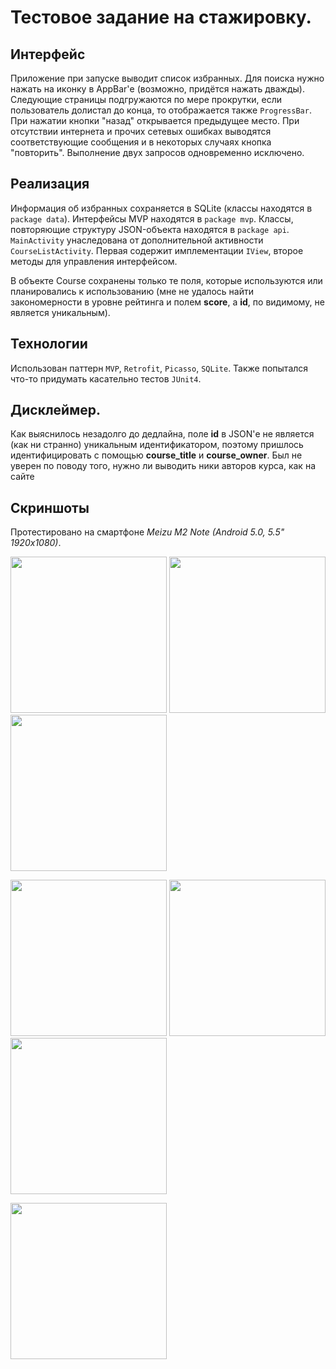 # Тестовое задание на стажировку.

## Интерфейс
Приложение при запуске выводит список избранных. Для поиска нужно нажать на иконку в AppBar'е (возможно, придётся нажать 
дважды). Следующие страницы подгружаются по мере прокрутки, если пользователь долистал до конца, то отображается также 
`ProgressBar`. При нажатии кнопки "назад" открывается предыдущее место. При отсутствии интернета и прочих сетевых ошибках 
выводятся соответствующие сообщения и в некоторых случаях кнопка "повторить". Выполнение двух запросов одновременно исключено. 

## Реализация
Информация об избранных сохраняется в SQLite (классы находятся в `package data`).
Интерфейсы MVP находятся в `package mvp`.
Классы, повторяющие структуру JSON-объекта находятся в `package api`.
`MainActivity` унаследована от дополнительной активности `CourseListActivity`. Первая содержит имплементации `IView`, второе методы
для управления интерфейсом. 

В объекте Course сохранены только те поля, которые используются или планировались к использованию (мне не удалось 
найти закономерности в уровне рейтинга и полем **score**, а **id**, по видимому, не является уникальным).

## Технологии
Использован паттерн `MVP`, `Retrofit`, `Picasso`, `SQLite`. Также попытался что-то придумать касательно тестов `JUnit4`.

## Дисклеймер.
Как выяснилось незадолго до дедлайна, поле **id** в JSON'е не является (как ни странно) уникальным идентификатором, 
поэтому пришлось идентифицировать с помощью **course_title** и **course_owner**.
Был не уверен по поводу того, нужно ли выводить ники авторов курса, как на сайте

## Скриншоты
Протестировано на смартфоне *Meizu M2 Note (Android 5.0, 5.5" 1920x1080)*.

<img src="https://pp.userapi.com/c830108/v830108858/f4439/2oPBJUZdj10.jpg" width="250">   <img src="https://pp.userapi.com/c846123/v846123858/434b0/7JFOAdUREiI.jpg" width="250">   <img src="https://pp.userapi.com/c846320/v846320671/42f49/ExCu17IJvnU.jpg" width="250">

<img src="https://pp.userapi.com/c834202/v834202858/f9b12/-u3nwoWWDsE.jpg" width="250">   <img src="https://sun9-8.userapi.com/c840629/v840629671/7d832/zSCC16rKSUg.jpg" width="250">   <img src="https://pp.userapi.com/c846520/v846520671/4403b/DLb5PymimWM.jpg" width="250">

<img src="https://pp.userapi.com/c824701/v824701858/12c7e2/VYrkmL-PhlM.jpg" height="250">
